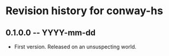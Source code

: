 # Revision history for conway-hs

## 0.1.0.0 -- YYYY-mm-dd

* First version. Released on an unsuspecting world.
